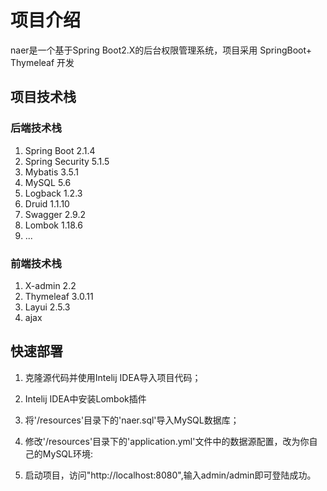 # 项目介绍

naer是一个基于Spring Boot2.X的后台权限管理系统，项目采用 SpringBoot+ Thymeleaf 开发
 
   

## 项目技术栈

### 后端技术栈

1. Spring Boot 2.1.4
2. Spring Security 5.1.5
3. Mybatis 3.5.1
4. MySQL 5.6
5. Logback 1.2.3
6. Druid 1.1.10
7. Swagger 2.9.2
8. Lombok 1.18.6
9. ...

### 前端技术栈

1. X-admin 2.2
2. Thymeleaf 3.0.11
3. Layui 2.5.3
4. ajax



## 快速部署

1. 克隆源代码并使用Intelij IDEA导入项目代码；
2. Intelij IDEA中安装Lombok插件
3. 将'/resources'目录下的'naer.sql'导入MySQL数据库；
4. 修改'/resources'目录下的'application.yml'文件中的数据源配置，改为你自己的MySQL环境:


5. 启动项目，访问"http://localhost:8080",输入admin/admin即可登陆成功。





